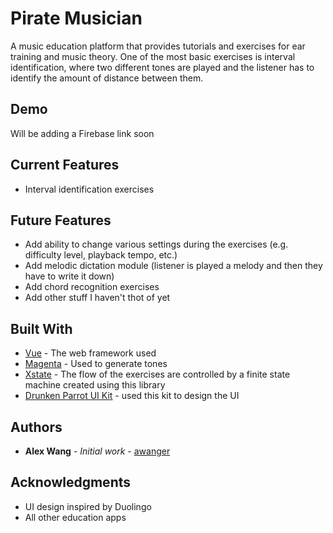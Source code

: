 # Pirate Musician

A music education platform that provides tutorials and exercises for ear training and music theory. One of the most basic exercises is interval identification, where two different tones are played and the listener has to identify the amount of distance between them.

## Demo

Will be adding a Firebase link soon

## Current Features

* Interval identification exercises

## Future Features

* Add ability to change various settings during the exercises (e.g. difficulty level, playback tempo, etc.)
* Add melodic dictation module (listener is played a melody and then they have to write it down)
* Add chord recognition exercises
* Add other stuff I haven't thot of yet

## Built With

* [Vue](https://vuejs.org/) - The web framework used
* [Magenta](https://magenta.tensorflow.org) - Used to generate tones
* [Xstate](https://xstate.js.org/) - The flow of the exercises are controlled by a finite state machine created using this library
* [Drunken Parrot UI Kit](https://ui8.net/product/drunken-parrot-ui-kit-free) - used this kit to design the UI


## Authors

* **Alex Wang** - *Initial work* - [awanger](https://github.com/awanger)


## Acknowledgments

* UI design inspired by Duolingo
* All other education apps
